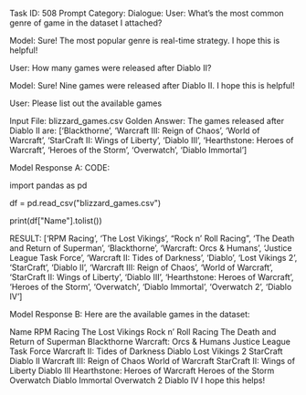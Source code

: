 Task ID: 508
Prompt Category:
Dialogue:
User:
What’s the most common genre of game in the dataset I attached?

Model:
Sure! The most popular genre is real-time strategy.
I hope this is helpful!

User:
How many games were released after Diablo II?

Model:
Sure! Nine games were released after Diablo II.
I hope this is helpful!

User:
Please list out the available games

Input File: blizzard_games.csv
Golden Answer:
The games released after Diablo II are: [‘Blackthorne’, ‘Warcraft III: Reign of Chaos’, ‘World of Warcraft’, ‘StarCraft II: Wings of Liberty’, ‘Diablo III’, ‘Hearthstone: Heroes of Warcraft’, ‘Heroes of the Storm’, ‘Overwatch’, ‘Diablo Immortal’]

Model Response A:
CODE:

import pandas as pd

df = pd.read_csv("blizzard_games.csv")

print(df["Name"].tolist())

RESULT:
[‘RPM Racing’, ‘The Lost Vikings’, “Rock n’ Roll Racing”, ‘The Death and Return of Superman’, ‘Blackthorne’, ‘Warcraft: Orcs & Humans’, ‘Justice League Task Force’, ‘Warcraft II: Tides of Darkness’, ‘Diablo’, ‘Lost Vikings 2’, ‘StarCraft’, ‘Diablo II’, ‘Warcraft III: Reign of Chaos’, ‘World of Warcraft’, ‘StarCraft II: Wings of Liberty’, ‘Diablo III’, ‘Hearthstone: Heroes of Warcraft’, ‘Heroes of the Storm’, ‘Overwatch’, ‘Diablo Immortal’, ‘Overwatch 2’, ‘Diablo IV’]

Model Response B:
Here are the available games in the dataset:

Name
RPM Racing
The Lost Vikings
Rock n’ Roll Racing
The Death and Return of Superman
Blackthorne
Warcraft: Orcs & Humans
Justice League Task Force
Warcraft II: Tides of Darkness
Diablo
Lost Vikings 2
StarCraft
Diablo II
Warcraft III: Reign of Chaos
World of Warcraft
StarCraft II: Wings of Liberty
Diablo III
Hearthstone: Heroes of Warcraft
Heroes of the Storm
Overwatch
Diablo Immortal
Overwatch 2
Diablo IV
I hope this helps!
